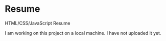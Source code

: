 # Resume
HTML/CSS/JavaScript Resume

I am working on this project on a local machine. I have not uploaded it yet.
